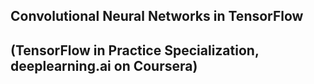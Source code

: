 ## Convolutional Neural Networks in TensorFlow
## (TensorFlow in Practice Specialization, deeplearning.ai on Coursera)
